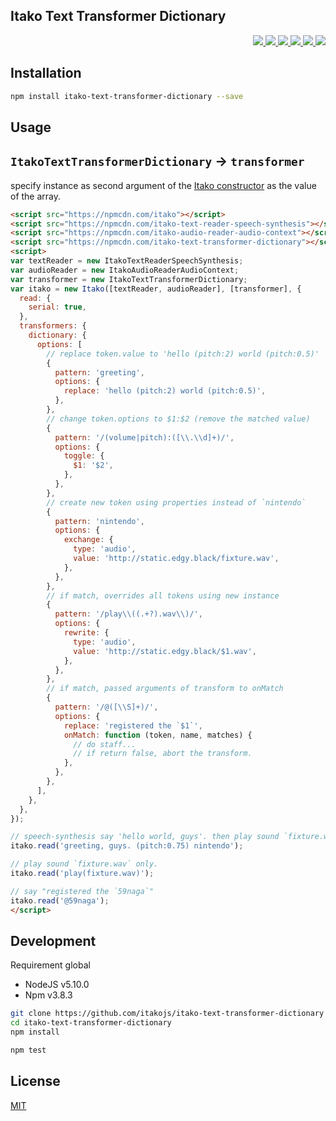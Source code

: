 Itako Text Transformer Dictionary
---

<p align="right">
  <a href="https://npmjs.org/package/itako-text-transformer-dictionary">
    <img src="https://img.shields.io/npm/v/itako-text-transformer-dictionary.svg?style=flat-square">
  </a>
  <a href="https://travis-ci.org/itakojs/itako-text-transformer-dictionary">
    <img src="http://img.shields.io/travis/itakojs/itako-text-transformer-dictionary.svg?style=flat-square">
  </a>
  <a href="https://ci.appveyor.com/project/itakojs/itako-text-transformer-dictionary">
    <img src="https://img.shields.io/appveyor/ci/itakojs/itako-text-transformer-dictionary.svg?style=flat-square">
  </a>
  <a href="https://codeclimate.com/github/itakojs/itako-text-transformer-dictionary/coverage">
    <img src="https://img.shields.io/codeclimate/github/itakojs/itako-text-transformer-dictionary.svg?style=flat-square">
  </a>
  <a href="https://codeclimate.com/github/itakojs/itako-text-transformer-dictionary">
    <img src="https://img.shields.io/codeclimate/coverage/github/itakojs/itako-text-transformer-dictionary.svg?style=flat-square">
  </a>
  <a href="https://gemnasium.com/itakojs/itako-text-transformer-dictionary">
    <img src="https://img.shields.io/gemnasium/itakojs/itako-text-transformer-dictionary.svg?style=flat-square">
  </a>
</p>

Installation
---
```bash
npm install itako-text-transformer-dictionary --save
```

Usage
---

## `ItakoTextTransformerDictionary` -> `transformer`

specify instance as second argument of the [Itako constructor](https://github.com/itakojs/itako#usage) as the value of the array.

```html
<script src="https://npmcdn.com/itako"></script>
<script src="https://npmcdn.com/itako-text-reader-speech-synthesis"></script>
<script src="https://npmcdn.com/itako-audio-reader-audio-context"></script>
<script src="https://npmcdn.com/itako-text-transformer-dictionary"></script>
<script>
var textReader = new ItakoTextReaderSpeechSynthesis;
var audioReader = new ItakoAudioReaderAudioContext;
var transformer = new ItakoTextTransformerDictionary;
var itako = new Itako([textReader, audioReader], [transformer], {
  read: {
    serial: true,
  },
  transformers: {
    dictionary: {
      options: [
        // replace token.value to 'hello (pitch:2) world (pitch:0.5)'
        {
          pattern: 'greeting',
          options: {
            replace: 'hello (pitch:2) world (pitch:0.5)',
          },
        },
        // change token.options to $1:$2 (remove the matched value)
        {
          pattern: '/(volume|pitch):([\\.\\d]+)/',
          options: {
            toggle: {
              $1: '$2',
            },
          },
        },
        // create new token using properties instead of `nintendo`
        {
          pattern: 'nintendo',
          options: {
            exchange: {
              type: 'audio',
              value: 'http://static.edgy.black/fixture.wav',
            },
          },
        },
        // if match, overrides all tokens using new instance
        {
          pattern: '/play\\((.+?).wav\\)/',
          options: {
            rewrite: {
              type: 'audio',
              value: 'http://static.edgy.black/$1.wav',
            },
          },
        },
        // if match, passed arguments of transform to onMatch
        {
          pattern: '/@([\\S]+)/',
          options: {
            replace: 'registered the `$1`',
            onMatch: function (token, name, matches) {
              // do staff...
              // if return false, abort the transform.
            },
          },
        },
      ],
    },
  },
});

// speech-synthesis say 'hello world, guys'. then play sound `fixture.wav`.'
itako.read('greeting, guys. (pitch:0.75) nintendo');

// play sound `fixture.wav` only.
itako.read('play(fixture.wav)');

// say "registered the `59naga`"
itako.read('@59naga');
</script>
```

Development
---
Requirement global
* NodeJS v5.10.0
* Npm v3.8.3

```bash
git clone https://github.com/itakojs/itako-text-transformer-dictionary
cd itako-text-transformer-dictionary
npm install

npm test
```

License
---
[MIT](http://59naga.mit-license.org/)
